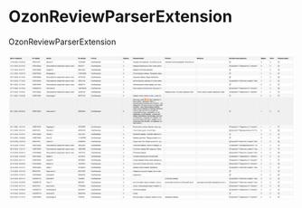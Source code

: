 # OzonReviewParserExtension
OzonReviewParserExtension

![OzonReviewParserExtension](https://github.com/Nikita55612/OzonReviewParserExtension/blob/main/Screenshot.png)
